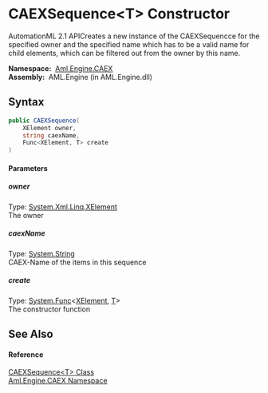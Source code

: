 CAEXSequence&lt;T> Constructor
==============================
AutomationML 2.1 APICreates a new instance of the CAEXSequencce for the specified owner and the specified name which has to be a valid name for child elements, which can be filtered out from the owner by this name.

  **Namespace:**  [Aml.Engine.CAEX][1]  
  **Assembly:**  AML.Engine (in AML.Engine.dll)

Syntax
------

```csharp
public CAEXSequence(
	XElement owner,
	string caexName,
	Func<XElement, T> create
)
```

#### Parameters

##### *owner*
Type: [System.Xml.Linq.XElement][2]  
The owner

##### *caexName*
Type: [System.String][3]  
CAEX-Name of the items in this sequence

##### *create*
Type: [System.Func][4]&lt;[XElement][2], [T][5]>  
The constructor function


See Also
--------

#### Reference
[CAEXSequence&lt;T> Class][5]  
[Aml.Engine.CAEX Namespace][1]  

[1]: ../README.md
[2]: https://docs.microsoft.com/dotnet/api/system.xml.linq.xelement
[3]: https://docs.microsoft.com/dotnet/api/system.string
[4]: https://docs.microsoft.com/dotnet/api/system.func-2
[5]: README.md
[6]: https://www.automationml.org
[7]: ../../icons/logoShade.png